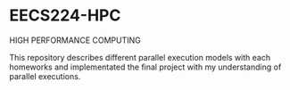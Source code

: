 # EECS224-HPC
HIGH PERFORMANCE COMPUTING

This repository describes different parallel execution models with each homeworks and implementated the final project with my understanding of parallel executions.
